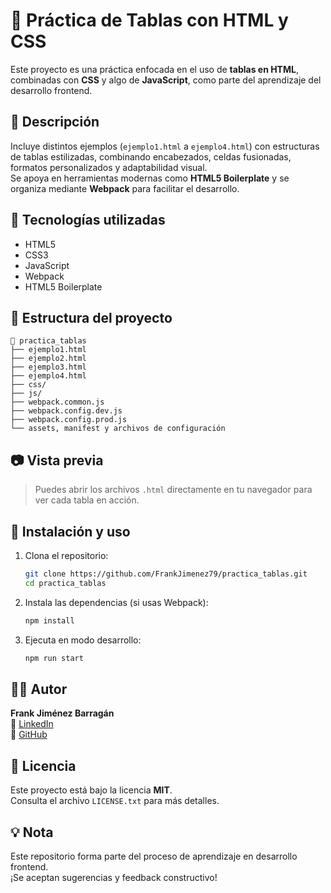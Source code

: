 
# 🧾 Práctica de Tablas con HTML y CSS

Este proyecto es una práctica enfocada en el uso de **tablas en HTML**, combinadas con **CSS** y algo de **JavaScript**, como parte del aprendizaje del desarrollo frontend.

## 📌 Descripción

Incluye distintos ejemplos (`ejemplo1.html` a `ejemplo4.html`) con estructuras de tablas estilizadas, combinando encabezados, celdas fusionadas, formatos personalizados y adaptabilidad visual.  
Se apoya en herramientas modernas como **HTML5 Boilerplate** y se organiza mediante **Webpack** para facilitar el desarrollo.

## 🚀 Tecnologías utilizadas

- HTML5  
- CSS3  
- JavaScript  
- Webpack  
- HTML5 Boilerplate

## 📂 Estructura del proyecto

```
📁 practica_tablas  
├── ejemplo1.html  
├── ejemplo2.html  
├── ejemplo3.html  
├── ejemplo4.html  
├── css/  
├── js/  
├── webpack.common.js  
├── webpack.config.dev.js  
├── webpack.config.prod.js  
└── assets, manifest y archivos de configuración
```

## 📷 Vista previa

> Puedes abrir los archivos `.html` directamente en tu navegador para ver cada tabla en acción.



## 🔧 Instalación y uso

1. Clona el repositorio:
   ```bash
   git clone https://github.com/FrankJimenez79/practica_tablas.git
   cd practica_tablas
   ```

2. Instala las dependencias (si usas Webpack):
   ```bash
   npm install
   ```

3. Ejecuta en modo desarrollo:
   ```bash
   npm run start
   ```

## 🧑‍💻 Autor

**Frank Jiménez Barragán**  
🔗 [LinkedIn](#)  
📂 [GitHub](https://github.com/FrankJimenez79)

## 📝 Licencia

Este proyecto está bajo la licencia **MIT**.  
Consulta el archivo `LICENSE.txt` para más detalles.

## 💡 Nota

Este repositorio forma parte del proceso de aprendizaje en desarrollo frontend.  
¡Se aceptan sugerencias y feedback constructivo!
